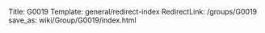 Title: G0019
Template: general/redirect-index
RedirectLink: /groups/G0019
save_as: wiki/Group/G0019/index.html